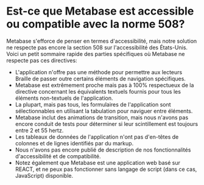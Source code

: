 # Est-ce que Metabase est accessible ou compatible avec la norme 508?

Metabase s'efforce de penser en termes d'accessibilité, mais notre solution ne respecte pas encore la section 508 sur l'accessibilité des États-Unis. Voici un petit sommaire rapide des parties spécifiques où Metabase ne respecte pas ces directives:

- L'application n'offre pas une méthode pour permettre aux lecteurs Braille de passer outre certains éléments de navigation spécifiques.
- Metabase est extrêmement proche mais pas à 100% respectueux de la directive concernant les équivalents textuels fournis pour tous les éléments non-textuels de l'application.
- La plupart, mais pas tous, les formulaires de l'application sont sélectionnables en utilisant la tabulation pour naviguer entre éléments.
- Metabase inclut des animations de transition, mais nous n'avons pas encore conduit de tests pour déterminer si leur scintillement est toujours entre 2 et 55 hertz.
- Les tableaux de données de l'application n'ont pas d'en-têtes de colonnes et de lignes identifiés par du markup.
- Nous n'avons pas encore publié de description de nos fonctionnalités d'accessibilité et de compatibilité.
- Notez également que Metabase est une application web basé sur REACT, et ne peux pas fonctionner sans langage de script (dans ce cas, JavaScript) disponible.
